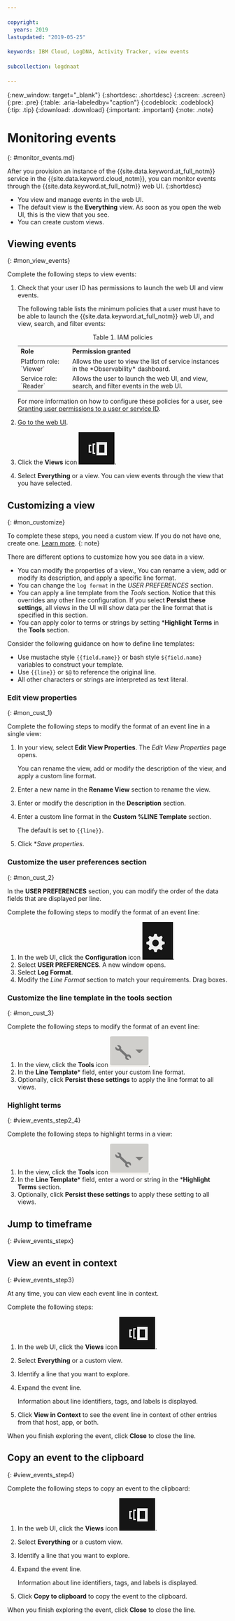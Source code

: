 ```yaml
---

copyright:
  years: 2019
lastupdated: "2019-05-25"

keywords: IBM Cloud, LogDNA, Activity Tracker, view events

subcollection: logdnaat

---
```


{:new_window: target="_blank"}
{:shortdesc: .shortdesc}
{:screen: .screen}
{:pre: .pre}
{:table: .aria-labeledby="caption"}
{:codeblock: .codeblock}
{:tip: .tip}
{:download: .download}
{:important: .important}
{:note: .note}


# Monitoring events
{: #monitor_events.md}

After you provision an instance of the {{site.data.keyword.at_full_notm}} service in the {{site.data.keyword.cloud_notm}}, you can monitor events through the {{site.data.keyword.at_full_notm}} web UI.
{:shortdesc}

* You view and manage events in the web UI.
* The default view is the **Everything** view. As soon as you open the web UI, this is the view that you see.
* You can create custom views.

## Viewing events
{: #mon_view_events}



Complete the following steps to view events:

1. Check that your user ID has permissions to launch the web UI and view events. 

    The following table lists the minimum policies that a user must have to be able to launch the {{site.data.keyword.at_full_notm}} web UI, and view, search, and filter events:

    <table>
      <caption>Table 1. IAM policies</caption>
      <tr>
        <th>Role</th>
        <th>Permission granted</th>
      </tr>
      <tr>
        <td>Platform role: `Viewer`</td>
        <td>Allows the user to view the list of service instances in the *Observability* dashboard.</td>
      </tr>
      <tr>
        <td>Service role: `Reader`</td>
        <td>Allows the user to launch the web UI, and view, search, and filter events in the web UI.</td>
      </tr>
    </table>

    For more information on how to configure these policies for a user, see [Granting user permissions to a user or service ID](/docs/services/Activity-Tracker-with-LogDNA?topic=logdnaat-iam_view_events#iam_view_events).

2. [Go to the web UI](/docs/services/Activity-Tracker-with-LogDNA?topic=logdnaat-launch#launch).

3. Click the **Views** icon ![Configuration icon](images/views.png).

4. Select **Everything** or a view. You can view events through the view that you have selected.


## Customizing a view
{: #mon_customize}

To complete these steps, you need a custom view. If you do not have one, create one. [Learn more](/docs/services/Activity-Tracker-with-LogDNA?topic=logdnaat-views.md).
{: note}

There are different options to customize how you see data in a view.
* You can modify the properties of a view., You can rename a view, add or modify its description, and apply a specific line format.
* You can change the `log format` in the *USER PREFERENCES* section.
* You can apply a line template from the *Tools* section. Notice that this overrides any other line configuration. If you select **Persist these settings**, all views in the UI will show data per the line format that is specified in this section.
* You can apply color to terms or strings by setting ***Highlight Terms** in the **Tools** section.

Consider the following guidance on how to define line templates:
* Use mustache style `{{field.name}}` or bash style `${field.name}` variables to construct your template. 
* Use `{{line}}` or `$@` to reference the original line. 
* All other characters or strings are interpreted as text literal. 

### Edit view properties
{: #mon_cust_1}

Complete the following steps to modify the format of an event line in a single view:

1. In your view, select **Edit View Properties**. The *Edit View Properties* page opens.

    You can rename the view, add or modify the description of the view, and apply a custom line format.

2. Enter a new name in the **Rename View** section to rename the view.

3. Enter or modify the description in the **Description** section.

4. Enter a custom line format in the **Custom %LINE Template** section.

    The default is set to `{{line}}`.

5. Click **Save properties*.


### Customize the user preferences section
{: #mon_cust_2}

In the **USER PREFERENCES** section, you can modify the order of the data fields that are displayed per line.

Complete the following steps to modify the format of an event line:

1. In the web UI, click the **Configuration** icon ![Configuration icon](images/admin.png "Admin icon").
2. Select **USER PREFERENCES**. A new window opens.
3. Select **Log Format**.
4. Modify the *Line Format* section to match your requirements. Drag boxes.

### Customize the line template in the tools section
{: #mon_cust_3}

Complete the following steps to modify the format of an event line:

1. In the view, click the **Tools** icon ![Tools icon](images/tool.png "Tools icon").
2. In the **Line Template*** field, enter your custom line format.
3. Optionally, click **Persist these settings** to apply the line format to all views.


### Highlight terms
{: #view_events_step2_4}

Complete the following steps to highlight terms in a view:

1. In the view, click the **Tools** icon ![Tools icon](images/tool.png "Tools icon").
2. In the **Line Template*** field, enter a word or string in the ***Highlight Terms** section.
3. Optionally, click **Persist these settings** to apply these setting to all views.



## Jump to timeframe
{: #view_events_stepx}


## View an event in context
{: #view_events_step3}

At any time, you can view each event line in context.

Complete the following steps: 

1. In the web UI, click the **Views** icon ![Configuration icon](images/views.png "Configuration icon").
2. Select **Everything** or a custom view.
3. Identify a line that you want to explore.
4. Expand the event line. 

    Information about line identifiers, tags, and labels is displayed.

5. Click **View in Context** to see the event line in context of other entries from that host, app, or both.

When you finish exploring the event, click **Close** to close the line.



## Copy an event to the clipboard
{: #view_events_step4}


Complete the following steps to copy an event to the clipboard: 

1. In the web UI, click the **Views** icon ![Configuration icon](images/views.png "Configuration icon").
2. Select **Everything** or a custom view.
3. Identify a line that you want to explore.
4. Expand the event line. 

    Information about line identifiers, tags, and labels is displayed.

5. Click **Copy to clipboard** to copy the event to the clipboard.

When you finish exploring the event, click **Close** to close the line.




